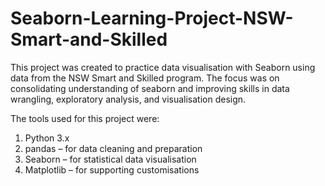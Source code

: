 # Seaborn-Learning-Project-NSW-Smart-and-Skilled
This project was created to practice data visualisation with Seaborn using data from the NSW Smart and Skilled program. The focus was on consolidating understanding of seaborn and improving skills in data wrangling, exploratory analysis, and visualisation design.

The tools used for this project were:
  1. Python 3.x
  2. pandas – for data cleaning and preparation
  3. Seaborn – for statistical data visualisation
  4. Matplotlib – for supporting customisations

